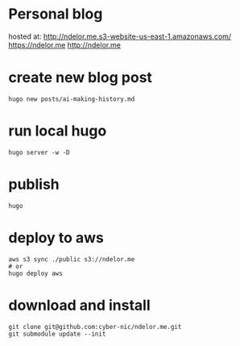 # Personal blog
hosted at: http://ndelor.me.s3-website-us-east-1.amazonaws.com/
https://ndelor.me
http://ndelor.me

# create new blog post

```
hugo new posts/ai-making-history.md
```

# run local hugo

```
hugo server -w -D
```

# publish

```
hugo
```

# deploy to aws

```
aws s3 sync ./public s3://ndelor.me
# or
hugo deploy aws
```

# download and install

```
git clone git@github.com:cyber-nic/ndelor.me.git
git submodule update --init
```
